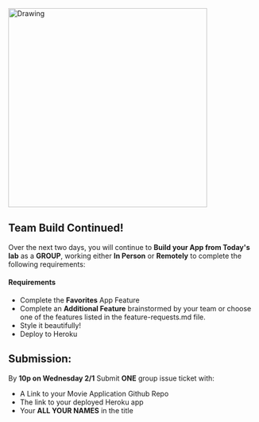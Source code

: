 <img src="http://www.uniqueteachingresources.com/image-files/studentsholdinggroupprojectsign.jpg" alt="Drawing" style="width: 400px;"/>

## Team Build Continued!

Over the next two days, you will continue to **Build your App from Today's lab** as a **GROUP**, working either **In Person** or **Remotely** to complete the following requirements:

#### Requirements

  * Complete the **Favorites** App Feature
  * Complete an **Additional Feature** brainstormed by your team or choose one of the features listed in the feature-requests.md file.
  * Style it beautifully!
  * Deploy to Heroku

## Submission:
By **10p on Wednesday 2/1** Submit **ONE** group issue ticket with:
  - A Link to your Movie Application Github Repo
  - The link to your deployed Heroku app
  - Your **ALL YOUR NAMES** in the title
